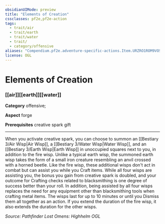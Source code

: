 ```yaml
---
obsidianUIMode: preview
title: "Elements of Creation"
cssclasses: pf2e,pf2e-action
tags:
  - trait/air
  - trait/earth
  - trait/water
  - trait/
  - category/offensive
aliases: "Compendium.pf2e.adventure-specific-actions.Item.URZRO1ROM9VOS1nN"
license: OGL
---
```

# Elements of Creation

### [[air]][[earth]][[water]]

**Category** offensive; 




**Aspect** forge

**Prerequisites** creative spark gift

* * *

When you activate creative spark, you can choose to summon an [[Bestiary 3/Air Wisp|Air Wisp]], a [[Bestiary 3/Water Wisp|Water Wisp]], and an [[Bestiary 3/Earth Wisp|Earth Wisp]] in unoccupied squares next to you, in addition to the fire wisp. Unlike a typical earth wisp, the summoned earth wisp takes the form of a small iron creature resembling an anvil crossed with a horned beetle. Like the fire wisp, these additional wisps don't act in combat but can assist you while you Craft items. While all four wisps are assisting you, the bonus you gain from creative spark is doubled, and your outcome for Crafting checks related to blacksmithing is one degree of success better than your roll. In addition, being assisted by all four wisps replaces the need for any equipment other than blacksmithing tools when crafting metal items. The wisps last for up to 10 minutes or until you Dismiss them all together as an action. If you extend the duration of the fire wisp, it also extends the duration for the other wisps.

*Source: Pathfinder Lost Omens: Highhelm*
*OGL*